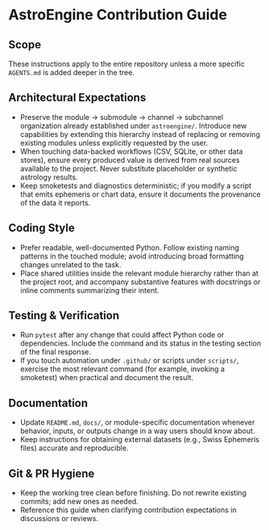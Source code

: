 # AstroEngine Contribution Guide

## Scope
These instructions apply to the entire repository unless a more specific `AGENTS.md` is added deeper in the tree.

## Architectural Expectations
- Preserve the module → submodule → channel → subchannel organization already established under `astroengine/`. Introduce new capabilities by extending this hierarchy instead of replacing or removing existing modules unless explicitly requested by the user.
- When touching data-backed workflows (CSV, SQLite, or other data stores), ensure every produced value is derived from real sources available to the project. Never substitute placeholder or synthetic astrology results.
- Keep smoketests and diagnostics deterministic; if you modify a script that emits ephemeris or chart data, ensure it documents the provenance of the data it reports.

## Coding Style
- Prefer readable, well-documented Python. Follow existing naming patterns in the touched module; avoid introducing broad formatting changes unrelated to the task.
- Place shared utilities inside the relevant module hierarchy rather than at the project root, and accompany substantive features with docstrings or inline comments summarizing their intent.

## Testing & Verification
- Run `pytest` after any change that could affect Python code or dependencies. Include the command and its status in the testing section of the final response.
- If you touch automation under `.github/` or scripts under `scripts/`, exercise the most relevant command (for example, invoking a smoketest) when practical and document the result.

## Documentation
- Update `README.md`, `docs/`, or module-specific documentation whenever behavior, inputs, or outputs change in a way users should know about.
- Keep instructions for obtaining external datasets (e.g., Swiss Ephemeris files) accurate and reproducible.

## Git & PR Hygiene
- Keep the working tree clean before finishing. Do not rewrite existing commits; add new ones as needed.
- Reference this guide when clarifying contribution expectations in discussions or reviews.
